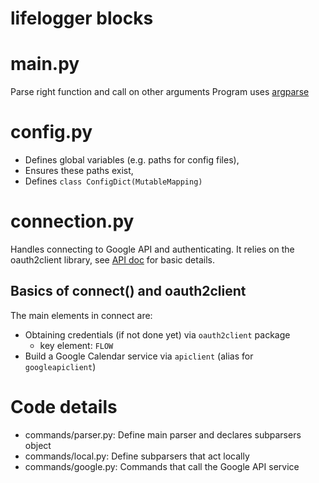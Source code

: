 lifelogger blocks
=================

# main.py
Parse right function and call on other arguments
Program uses [argparse](https://docs.python.org/3/library/argparse.html)

# config.py
- Defines global variables (e.g. paths for config files),
- Ensures these paths exist,
- Defines `class ConfigDict(MutableMapping)`

# connection.py
Handles connecting to Google API and authenticating.
It relies on the oauth2client library,
see [API doc](https://developers.google.com/api-client-library/python/guide/aaa_oauth) for basic details.

## Basics of connect() and oauth2client
The main elements in connect are:
- Obtaining credentials (if not done yet) via `oauth2client` package
  - key element: `FLOW`
- Build a Google Calendar service via `apiclient` (alias for `googleapiclient`)

# Code details

- commands/parser.py:
  Define main parser and declares subparsers object
- commands/local.py:
  Define subparsers that act locally
- commands/google.py:
  Commands that call the Google API service
